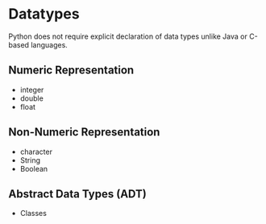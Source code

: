 # Datatypes
Python does not require explicit declaration of data types unlike Java or C-based languages.

## Numeric Representation
* integer
* double
* float

## Non-Numeric Representation
* character
* String
* Boolean

## Abstract Data Types (ADT)
* Classes
